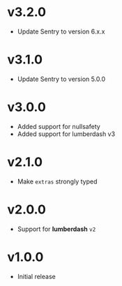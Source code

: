 # v3.2.0

- Update Sentry to version 6.x.x

# v3.1.0

- Update Sentry to version 5.0.0

# v3.0.0

- Added support for nullsafety
- Added support for lumberdash v3

# v2.1.0

- Make `extras` strongly typed

# v2.0.0

- Support for **lumberdash** `v2`

# v1.0.0

- Initial release